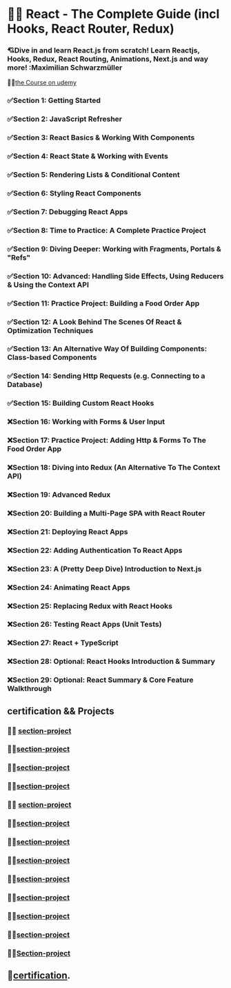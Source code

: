 # 🤍🤍 React - The Complete Guide (incl Hooks, React Router, Redux)

### 💘Dive in and learn React.js from scratch! Learn Reactjs, Hooks, Redux, React Routing, Animations, Next.js and way more! :Maximilian Schwarzmüller

🐳🐳[the Course on udemy](https://www.udemy.com/course/react-the-complete-guide-incl-redux/)

### ✅Section 1: Getting Started

### ✅Section 2: JavaScript Refresher

### ✅Section 3: React Basics & Working With Components

### ✅Section 4: React State & Working with Events

### ✅Section 5: Rendering Lists & Conditional Content

### ✅Section 6: Styling React Components

### ✅Section 7: Debugging React Apps

### ✅Section 8: Time to Practice: A Complete Practice Project

### ✅Section 9: Diving Deeper: Working with Fragments, Portals & "Refs"

### ✅Section 10: Advanced: Handling Side Effects, Using Reducers & Using the Context API

### ✅Section 11: Practice Project: Building a Food Order App

### ✅Section 12: A Look Behind The Scenes Of React & Optimization Techniques

### ✅Section 13: An Alternative Way Of Building Components: Class-based Components

### ✅Section 14: Sending Http Requests (e.g. Connecting to a Database)

### ✅Section 15: Building Custom React Hooks

### ❌Section 16: Working with Forms & User Input

### ❌Section 17: Practice Project: Adding Http & Forms To The Food Order App

### ❌Section 18: Diving into Redux (An Alternative To The Context API)

### ❌Section 19: Advanced Redux

### ❌Section 20: Building a Multi-Page SPA with React Router

### ❌Section 21: Deploying React Apps

### ❌Section 22: Adding Authentication To React Apps

### ❌Section 23: A (Pretty Deep Dive) Introduction to Next.js

### ❌Section 24: Animating React Apps

### ❌Section 25: Replacing Redux with React Hooks

### ❌Section 26: Testing React Apps (Unit Tests)

### ❌Section 27: React + TypeScript

### ❌Section 28: Optional: React Hooks Introduction & Summary

### ❌Section 29: Optional: React Summary & Core Feature Walkthrough

## certification && Projects

### 🐳🐳 [section-project](https://react-course-section3.netlify.app)

### 🐳🐳[section-project](https://react-course-section4.netlify.app)

### 🐳🐳[section-project](https://react-course-section5.netlify.app)

### 🐳🐳[section-project](https://react-course-section6.netlify.app)

### 🐳🐳 [section-project](https://react-course-section7.netlify.app)

### 🐳🐳[section-project](https://react-course-section8.netlify.app)

### 🐳🐳[section-project](https://react-course-section9.netlify.app)

### 🐳🐳[section-project](https://react-course-section10.netlify.app/)

### 🐳🐳[section-project](react-course-section11.netlify.app)

### 🐳🐳[section-project](https://react-course-section12.netlify.app/)

### 🐳🐳[section-project](https://react-course-section13.netlify.app/)

### 🐳🐳[section-project](https://react-course-sectio14.netlify.app/)

### 🐳🐳[Section-project](https://react-course-section15.netlify.app)

## 🥳[certification](#).
